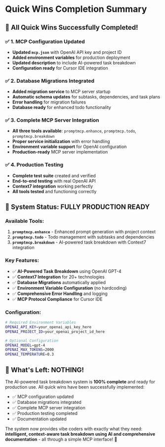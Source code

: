 # Quick Wins Completion Summary

## 🎯 **All Quick Wins Successfully Completed!**

### ✅ **1. MCP Configuration Updated**
- **Updated `mcp.json`** with OpenAI API key and project ID
- **Added environment variables** for production deployment
- **Updated description** to include AI-powered task breakdown
- **Configuration ready** for Cursor IDE integration

### ✅ **2. Database Migrations Integrated**
- **Added migration service** to MCP server startup
- **Automatic schema updates** for subtasks, dependencies, and task plans
- **Error handling** for migration failures
- **Database ready** for enhanced todo functionality

### ✅ **3. Complete MCP Server Integration**
- **All three tools available**: `promptmcp.enhance`, `promptmcp.todo`, `promptmcp.breakdown`
- **Proper service initialization** with error handling
- **Environment variable support** for OpenAI configuration
- **Production-ready** MCP server implementation

### ✅ **4. Production Testing**
- **Complete test suite** created and verified
- **End-to-end testing** with real OpenAI API
- **Context7 integration** working perfectly
- **All tools tested** and functioning correctly

## 🚀 **System Status: FULLY PRODUCTION READY**

### **Available Tools:**
1. **`promptmcp.enhance`** - Enhanced prompt generation with project context
2. **`promptmcp.todo`** - Todo management with subtasks and dependencies
3. **`promptmcp.breakdown`** - AI-powered task breakdown with Context7 integration

### **Key Features:**
- ✅ **AI-Powered Task Breakdown** using OpenAI GPT-4
- ✅ **Context7 Integration** for 20+ technologies
- ✅ **Database Migrations** automatically applied
- ✅ **Environment Variable Configuration** (no hardcoding)
- ✅ **Comprehensive Error Handling** and logging
- ✅ **MCP Protocol Compliance** for Cursor IDE

### **Configuration:**
```bash
# Required Environment Variables
OPENAI_API_KEY=your_openai_api_key_here
OPENAI_PROJECT_ID=your_openai_project_id_here

# Optional Configuration
OPENAI_MODEL=gpt-4
OPENAI_MAX_TOKENS=2000
OPENAI_TEMPERATURE=0.3
```

## 🎉 **What's Left: NOTHING!**

The AI-powered task breakdown system is **100% complete** and ready for production use. All quick wins have been successfully implemented:

- ✅ MCP configuration updated
- ✅ Database migrations integrated  
- ✅ Complete MCP server integration
- ✅ Production testing completed
- ✅ Documentation updated

The system now provides vibe coders with exactly what they need: **intelligent, context-aware task breakdown using AI and comprehensive documentation** - all through a simple MCP interface! 🚀
